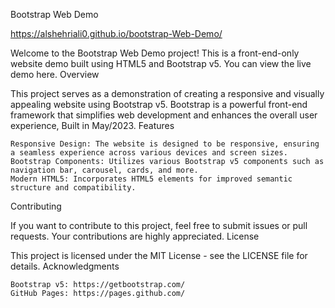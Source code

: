 Bootstrap Web Demo

https://alshehriali0.github.io/bootstrap-Web-Demo/ 

Welcome to the Bootstrap Web Demo project! This is a front-end-only website demo built using HTML5 and Bootstrap v5. You can view the live demo here.
Overview

This project serves as a demonstration of creating a responsive and visually appealing website using Bootstrap v5. Bootstrap is a powerful front-end framework that simplifies web development and enhances the overall user experience, Built in May/2023.
Features

    Responsive Design: The website is designed to be responsive, ensuring a seamless experience across various devices and screen sizes.
    Bootstrap Components: Utilizes various Bootstrap v5 components such as navigation bar, carousel, cards, and more.
    Modern HTML5: Incorporates HTML5 elements for improved semantic structure and compatibility.


Contributing

If you want to contribute to this project, feel free to submit issues or pull requests. Your contributions are highly appreciated.
License

This project is licensed under the MIT License - see the LICENSE file for details.
Acknowledgments

    Bootstrap v5: https://getbootstrap.com/
    GitHub Pages: https://pages.github.com/

